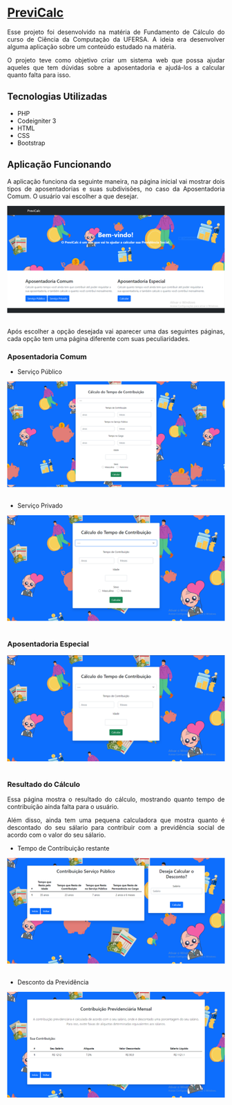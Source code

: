 # [PreviCalc](https://docs.google.com/document/d/1nvCaUKzO-kmpwFGqJa3EI3isXS7GsZl3/edit?usp=sharing&ouid=106770657500140513281&rtpof=true&sd=true)

<p style="text-align: justify;">
Esse projeto foi desenvolvido na matéria de Fundamento de Cálculo do curso de Ciência da Computação da UFERSA. A ideia era desenvolver alguma aplicação sobre um conteúdo estudado na matéria.</p>
<p style="text-align: justify;">O projeto teve como objetivo criar um sistema web que possa ajudar aqueles que tem dúvidas sobre a aposentadoria e ajudá-los a calcular quanto falta para isso.</p>

## Tecnologias Utilizadas

<ul>
    <li>PHP</li>
    <li>Codeigniter 3</li>
    <li>HTML</li>
    <li>CSS</li>
    <li>Bootstrap</li>
</ul>

## Aplicação Funcionando
<p style="text-align: justify;">A aplicação funciona da seguinte maneira, na página inicial vai mostrar dois tipos de aposentadorias e suas subdivisões, no caso da Aposentadoria Comum. O usuário vai escolher a que desejar.</p>

<div style="display: inline_block">
    <img style="text-align: center;" src="https://github.com/emersonviniciusbraga/PreviCalc/blob/master/assets/img/tela%201.PNG">
</div><br>

<p style="text-align: justify;">Após escolher a opção desejada vai aparecer uma das seguintes páginas, cada opção tem uma página diferente com suas peculiaridades.</p>

### Aposentadoria Comum

<ul>
    <li>Serviço Público</li>
</ul>

<div style="display: inline_block">
    <img style="text-align: center;" src="https://github.com/emersonviniciusbraga/PreviCalc/blob/master/assets/img/tela%202.PNG">
</div><br>

<ul>
    <li>Serviço Privado</li>
</ul>

<div style="display: inline_block">
    <img style="text-align: center;" src="https://github.com/emersonviniciusbraga/PreviCalc/blob/master/assets/img/tela%203.PNG">
</div><br>

### Aposentadoria Especial

<div style="display: inline_block">
    <img style="text-align: center;" src="https://github.com/emersonviniciusbraga/PreviCalc/blob/master/assets/img/tela%204.PNG">
</div><br>

### Resultado do Cálculo

<p style="text-align: justify;">Essa página mostra o resultado do cálculo, mostrando quanto tempo de contribuição ainda falta para o usuário.</p>

<p style="text-align: justify;">Além disso, ainda tem uma pequena calculadora que mostra quanto é descontado do seu sálario para contribuir com a previdência social de acordo com o valor do seu sálario.</p>


<ul>
    <li>Tempo de Contribuição restante</li>
</ul>

<div style="display: inline_block">
    <img style="text-align: center;" src="https://github.com/emersonviniciusbraga/PreviCalc/blob/master/assets/img/tela%205.PNG">
</div><br>

<ul>
    <li>Desconto da Previdência</li>
</ul>

<div style="display: inline_block">
    <img style="text-align: center;" src="https://github.com/emersonviniciusbraga/PreviCalc/blob/master/assets/img/tela%206.PNG">
</div><br>

